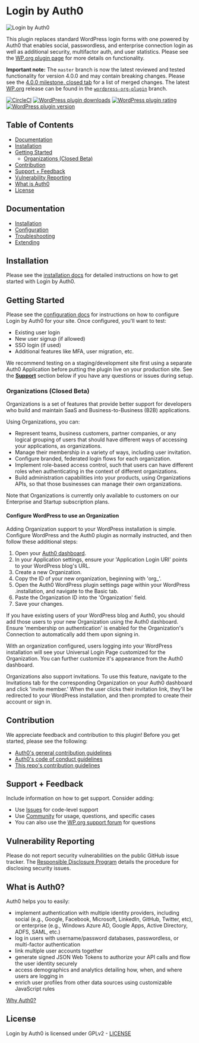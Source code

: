 # Login by Auth0

![Login by Auth0](https://ps.w.org/auth0/assets/banner-772x250.png)

This plugin replaces standard WordPress login forms with one powered by Auth0 that enables social, passwordless, and enterprise connection login as well as additional security, multifactor auth, and user statistics. Please see the [WP.org plugin page](https://wordpress.org/plugins/auth0/) for more details on functionality.

**Important note:** The `master` branch is now the latest reviewed and tested functionality for version 4.0.0 and may contain breaking changes. Please see the [4.0.0 milestone, closed tab](https://github.com/auth0/wp-auth0/milestone/15?closed=1) for a list of merged changes. The latest [WP.org](https://wordpress.org/plugins/auth0/) release can be found in the [`wordpress-org-plugin`](https://github.com/auth0/wp-auth0/tree/wordpress-org-plugin) branch.

[![CircleCI](https://img.shields.io/circleci/project/github/auth0/wp-auth0/master.svg)](https://circleci.com/gh/auth0/wp-auth0)
[![WordPress plugin downloads](https://img.shields.io/wordpress/plugin/dt/auth0.svg)](https://wordpress.org/plugins/auth0/)
[![WordPress plugin rating](https://img.shields.io/wordpress/plugin/r/auth0.svg)](https://wordpress.org/plugins/auth0/)
[![WordPress plugin version](https://img.shields.io/wordpress/plugin/v/auth0.svg)](https://wordpress.org/plugins/auth0/)

## Table of Contents

- [Documentation](#documentation)
- [Installation](#installation)
- [Getting Started](#getting-started)
  - [Organizations (Closed Beta)](#organizations-closed-beta)
- [Contribution](#contribution)
- [Support + Feedback](#support--feedback)
- [Vulnerability Reporting](#vulnerability-reporting)
- [What is Auth0](#what-is-auth0)
- [License](#license)

## Documentation

- [Installation](https://auth0.com/docs/cms/wordpress/installation)
- [Configuration](https://auth0.com/docs/cms/wordpress/configuration)
- [Troubleshooting](https://auth0.com/docs/cms/wordpress/troubleshoot)
- [Extending](https://auth0.com/docs/cms/wordpress/extending)

## Installation

Please see the [installation docs](https://auth0.com/docs/cms/wordpress/installation) for detailed instructions on how to get started with Login by Auth0.

## Getting Started

Please see the [configuration docs](https://auth0.com/docs/cms/wordpress/configuration) for instructions on how to configure Login by Auth0 for your site. Once configured, you'll want to test:

- Existing user login
- New user signup (if allowed)
- SSO login (if used)
- Additional features like MFA, user migration, etc.

We recommend testing on a staging/development site first using a separate Auth0 Application before putting the plugin live on your production site. See the **[Support](#support--feedback)** section below if you have any questions or issues during setup.

### Organizations (Closed Beta)

Organizations is a set of features that provide better support for developers who build and maintain SaaS and Business-to-Business (B2B) applications.

Using Organizations, you can:

- Represent teams, business customers, partner companies, or any logical grouping of users that should have different ways of accessing your applications, as organizations.
- Manage their membership in a variety of ways, including user invitation.
- Configure branded, federated login flows for each organization.
- Implement role-based access control, such that users can have different roles when authenticating in the context of different organizations.
- Build administration capabilities into your products, using Organizations APIs, so that those businesses can manage their own organizations.

Note that Organizations is currently only available to customers on our Enterprise and Startup subscription plans.

#### Configure WordPress to use an Organization

Adding Organization support to your WordPress installation is simple. Configure WordPress and the Auth0 plugin as normally instructed, and then follow these additional steps:

1. Open your [Auth0 dashboard](https://manage.auth0.com/dashboard).
2. In your Application settings, ensure your 'Application Login URI' points to your WordPress blog's URL.
3. Create a new Organization.
4. Copy the ID of your new organization, beginning with 'org\_'.
5. Open the Auth0 WordPress plugin settings page within your WordPress .installation, and navigate to the Basic tab.
6. Paste the Organization ID into the 'Organization' field.
7. Save your changes.

If you have existing users of your WordPress blog and Auth0, you should add those users to your new Organization using the Auth0 dashboard. Ensure 'membership on authentication' is enabled for the Organization's Connection to automatically add them upon signing in.

With an organization configured, users logging into your WordPress installation will see your Universal Login Page customized for the Organization. You can further customize it's appearance from the Auth0 dashboard.

Organizations also support invitations. To use this feature, navigate to the Invitations tab for the corresponding Organization on your Auth0 dashboard and click 'invite member.' When the user clicks their invitation link, they'll be redirected to your WordPress installation, and then prompted to create their account or sign in.

## Contribution

We appreciate feedback and contribution to this plugin! Before you get started, please see the following:

- [Auth0's general contribution guidelines](https://github.com/auth0/open-source-template/blob/master/GENERAL-CONTRIBUTING.md)
- [Auth0's code of conduct guidelines](https://github.com/auth0/open-source-template/blob/master/CODE-OF-CONDUCT.md)
- [This repo's contribution guidelines](CONTRIBUTION.md)

## Support + Feedback

Include information on how to get support. Consider adding:

- Use [Issues](https://github.com/auth0/wp-auth0/issues) for code-level support
- Use [Community](https://community.auth0.com/tags/wordpress) for usage, questions, and specific cases
- You can also use the [WP.org support forum](https://wordpress.org/support/plugin/auth0) for questions

## Vulnerability Reporting

Please do not report security vulnerabilities on the public GitHub issue tracker. The [Responsible Disclosure Program](https://auth0.com/whitehat) details the procedure for disclosing security issues.

## What is Auth0?

Auth0 helps you to easily:

- implement authentication with multiple identity providers, including social (e.g., Google, Facebook, Microsoft, LinkedIn, GitHub, Twitter, etc), or enterprise (e.g., Windows Azure AD, Google Apps, Active Directory, ADFS, SAML, etc.)
- log in users with username/password databases, passwordless, or multi-factor authentication
- link multiple user accounts together
- generate signed JSON Web Tokens to authorize your API calls and flow the user identity securely
- access demographics and analytics detailing how, when, and where users are logging in
- enrich user profiles from other data sources using customizable JavaScript rules

[Why Auth0?](https://auth0.com/why-auth0)

## License

Login by Auth0 is licensed under GPLv2 - [LICENSE](LICENSE)

